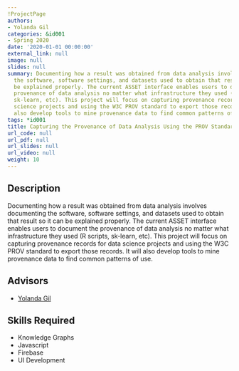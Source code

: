 ```yaml
---
!ProjectPage
authors:
- Yolanda Gil
categories: &id001
- Spring 2020
date: '2020-01-01 00:00:00'
external_link: null
image: null
slides: null
summary: Documenting how a result was obtained from data analysis involves documenting
  the software, software settings, and datasets used to obtain that result so it can
  be explained properly. The current ASSET interface enables users to document the
  provenance of data analysis no matter what infrastructure they used (R scripts,
  sk-learn, etc). This project will focus on capturing provenance records for data
  science projects and using the W3C PROV standard to export those records. It will
  also develop tools to mine provenance data to find common patterns of use.
tags: *id001
title: Capturing the Provenance of Data Analysis Using the PROV Standard
url_code: null
url_pdf: null
url_slides: null
url_video: null
weight: 10
---
```

## Description

Documenting how a result was obtained from data analysis involves documenting the software, software settings, and datasets used to obtain that result so it can be explained properly. The current ASSET interface enables users to document the provenance of data analysis no matter what infrastructure they used (R scripts, sk-learn, etc). This project will focus on capturing provenance records for data science projects and using the W3C PROV standard to export those records. It will also develop tools to mine provenance data to find common patterns of use.




## Advisors

* [Yolanda Gil](../../../author/yolanda-gil)

## Skills Required


* Knowledge Graphs
* Javascript
* Firebase
* UI Development